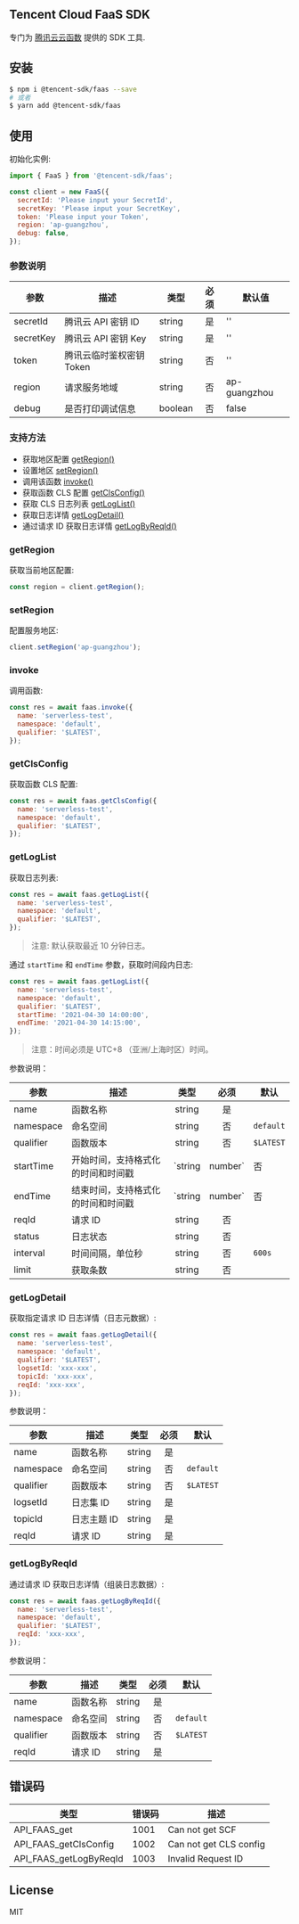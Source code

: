 ## Tencent Cloud FaaS SDK

专门为 [腾讯云云函数](https://console.cloud.tencent.com/scf) 提供的 SDK 工具.

## 安装

```bash
$ npm i @tencent-sdk/faas --save
# 或者
$ yarn add @tencent-sdk/faas
```

## 使用

初始化实例:

```js
import { FaaS } from '@tencent-sdk/faas';

const client = new FaaS({
  secretId: 'Please input your SecretId',
  secretKey: 'Please input your SecretKey',
  token: 'Please input your Token',
  region: 'ap-guangzhou',
  debug: false,
});
```

### 参数说明

| 参数      | 描述                     | 类型    | 必须 | 默认值       |
| --------- | ------------------------ | ------- | :--: | ------------ |
| secretId  | 腾讯云 API 密钥 ID       | string  |  是  | ''           |
| secretKey | 腾讯云 API 密钥 Key      | string  |  是  | ''           |
| token     | 腾讯云临时鉴权密钥 Token | string  |  否  | ''           |
| region    | 请求服务地域             | string  |  否  | ap-guangzhou |
| debug     | 是否打印调试信息         | boolean |  否  | false        |

### 支持方法

- 获取地区配置 [getRegion()](#getRegion)
- 设置地区 [setRegion()](#setRegion)
- 调用该函数 [invoke()](#invoke)
- 获取函数 CLS 配置 [getClsConfig()](#getClsConfig)
- 获取 CLS 日志列表 [getLogList()](#getLogList)
- 获取日志详情 [getLogDetail()](#getLogDetail)
- 通过请求 ID 获取日志详情 [getLogByReqId()](#getLogByReqId)

### getRegion

获取当前地区配置:

```js
const region = client.getRegion();
```

### setRegion

配置服务地区:

```js
client.setRegion('ap-guangzhou');
```

### invoke

调用函数:

```js
const res = await faas.invoke({
  name: 'serverless-test',
  namespace: 'default',
  qualifier: '$LATEST',
});
```

### getClsConfig

获取函数 CLS 配置:

```js
const res = await faas.getClsConfig({
  name: 'serverless-test',
  namespace: 'default',
  qualifier: '$LATEST',
});
```

### getLogList

获取日志列表:

```js
const res = await faas.getLogList({
  name: 'serverless-test',
  namespace: 'default',
  qualifier: '$LATEST',
});
```

> 注意: 默认获取最近 10 分钟日志。

通过 `startTime` 和 `endTime` 参数，获取时间段内日志:

```js
const res = await faas.getLogList({
  name: 'serverless-test',
  namespace: 'default',
  qualifier: '$LATEST',
  startTime: '2021-04-30 14:00:00',
  endTime: '2021-04-30 14:15:00',
});
```

> 注意：时间必须是 UTC+8 （亚洲/上海时区）时间。

参数说明：

| 参数      | 描述                               |      类型       | 必须 | 默认         |
| --------- | ---------------------------------- | :-------------: | :--: | ------------ |
| name      | 函数名称                           |     string      |  是  |              |
| namespace | 命名空间                           |     string      |  否  | `default`    |
| qualifier | 函数版本                           |     string      |  否  | `$LATEST`    |
| startTime | 开始时间，支持格式化的时间和时间戳 | `string|number` |  否  |              |
| endTime   | 结束时间，支持格式化的时间和时间戳 | `string|number` |  否  | `Date.now()` |
| reqId     | 请求 ID                            |     string      |  否  |              |
| status    | 日志状态                           |     string      |  否  |              |
| interval  | 时间间隔，单位秒                   |     string      |  否  | `600s`       |
| limit     | 获取条数                           |     string      |  否  |              |

### getLogDetail

获取指定请求 ID 日志详情（日志元数据）:

```js
const res = await faas.getLogDetail({
  name: 'serverless-test',
  namespace: 'default',
  qualifier: '$LATEST',
  logsetId: 'xxx-xxx',
  topicId: 'xxx-xxx',
  reqId: 'xxx-xxx',
});
```

参数说明：

| 参数      | 描述        |  类型  | 必须 | 默认      |
| --------- | ----------- | :----: | :--: | --------- |
| name      | 函数名称    | string |  是  |           |
| namespace | 命名空间    | string |  否  | `default` |
| qualifier | 函数版本    | string |  否  | `$LATEST` |
| logsetId  | 日志集 ID   | string |  是  |           |
| topicId   | 日志主题 ID | string |  是  |           |
| reqId     | 请求 ID     | string |  是  |           |

### getLogByReqId

通过请求 ID 获取日志详情（组装日志数据）:

```js
const res = await faas.getLogByReqId({
  name: 'serverless-test',
  namespace: 'default',
  qualifier: '$LATEST',
  reqId: 'xxx-xxx',
});
```

参数说明：

| 参数      | 描述     |  类型  | 必须 | 默认      |
| --------- | -------- | :----: | :--: | --------- |
| name      | 函数名称 | string |  是  |           |
| namespace | 命名空间 | string |  否  | `default` |
| qualifier | 函数版本 | string |  否  | `$LATEST` |
| reqId     | 请求 ID  | string |  是  |           |

## 错误码

| 类型                   | 错误码 | 描述                   |
| ---------------------- | ------ | ---------------------- |
| API_FAAS_get           | 1001   | Can not get SCF        |
| API_FAAS_getClsConfig  | 1002   | Can not get CLS config |
| API_FAAS_getLogByReqId | 1003   | Invalid Request ID     |

## License

MIT
